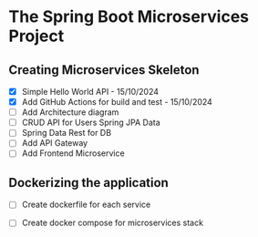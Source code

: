 # The Spring Boot Microservices Project

## Creating Microservices Skeleton
- [x] Simple Hello World API - 15/10/2024
- [x] Add GitHub Actions for build and test - 15/10/2024
- [ ] Add Architecture diagram
- [ ] CRUD API for Users Spring JPA Data
- [ ] Spring Data Rest for DB
- [ ] Add API Gateway
- [ ] Add Frontend Microservice

## Dockerizing the application
- [ ] Create dockerfile for each service
- [ ] Create docker compose for microservices stack


